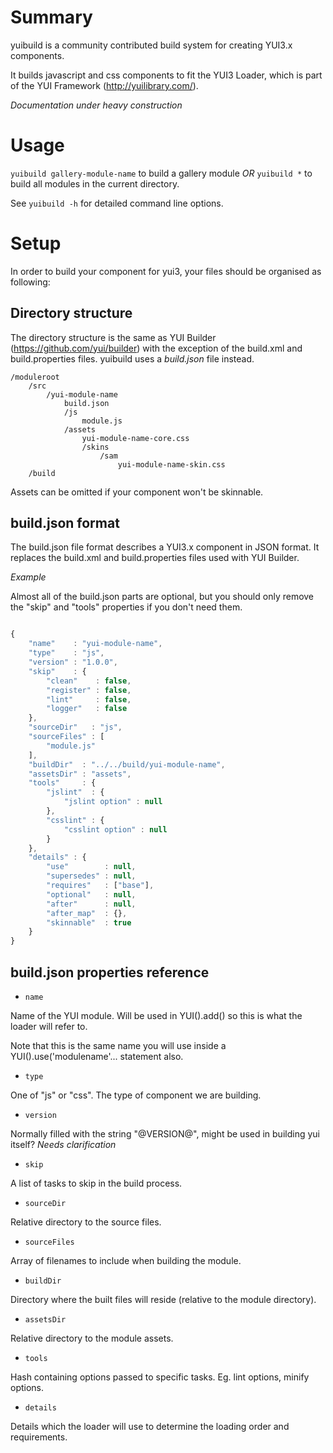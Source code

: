 Summary
=======

yuibuild is a community contributed build system for creating YUI3.x components.

It builds javascript and css components to fit the YUI3 Loader,
which is part of the YUI Framework (http://yuilibrary.com/).

*Documentation under heavy construction*

Usage
=====

`yuibuild gallery-module-name` to build a gallery module *OR*
`yuibuild *` to build all modules in the current directory.

See `yuibuild -h` for detailed command line options.

Setup
=====

In order to build your component for yui3, your files should be organised as following:

Directory structure
-------------------

The directory structure is the same as YUI Builder (https://github.com/yui/builder) with the exception of the
build.xml and build.properties files. yuibuild uses a *build.json* file instead.

```
/moduleroot
    /src
        /yui-module-name
            build.json
            /js
                module.js
            /assets
                yui-module-name-core.css
                /skins
                    /sam
                        yui-module-name-skin.css
    /build
```

Assets can be omitted if your component won't be skinnable.

build.json format
-----------------

The build.json file format describes a YUI3.x component in JSON format. It replaces the
build.xml and build.properties files used with YUI Builder.

_Example_

Almost all of the build.json parts are optional, but you should
only remove the "skip" and "tools" properties if you don't need them.

```javascript

{
    "name"    : "yui-module-name",
    "type"    : "js",
    "version" : "1.0.0",
    "skip"    : {
        "clean"    : false,
        "register" : false,
        "lint"     : false,
        "logger"   : false
    },
    "sourceDir"   : "js",
    "sourceFiles" : [
        "module.js"
    ],
    "buildDir"  : "../../build/yui-module-name",
    "assetsDir" : "assets",
    "tools"     : {
        "jslint"  : {
            "jslint option" : null
        },
        "csslint" : {
            "csslint option" : null
        }
    },
    "details" : {
        "use"        : null,
        "supersedes" : null,
        "requires"   : ["base"],
        "optional"   : null,
        "after"      : null,
        "after_map"  : {},
        "skinnable"  : true
    }
}

```

build.json properties reference
-------------------------------

* `name`

Name of the YUI module. Will be used in YUI().add() so this is what
the loader will refer to.

Note that this is the same name you will use inside a YUI().use('modulename'... statement also.


* `type`

One of "js" or "css". The type of component we are building.


* `version`

Normally filled with the string "@VERSION@", might be used in building yui itself? *Needs clarification*


* `skip`

A list of tasks to skip in the build process.


* `sourceDir`

Relative directory to the source files.


* `sourceFiles`

Array of filenames to include when building the module.


* `buildDir`

Directory where the built files will reside (relative to the module directory).


* `assetsDir`

Relative directory to the module assets.


* `tools`

Hash containing options passed to specific tasks.
Eg. lint options, minify options.

* `details`

Details which the loader will use to determine the loading order and requirements.
